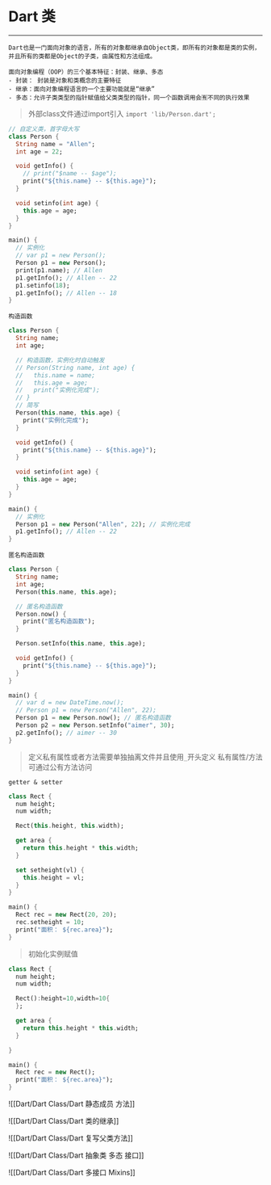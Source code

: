 # Dart 类
---

	Dart也是一门面向对象的语言，所有的对象都继承自Object类，即所有的对象都是类的实例，并且所有的类都是Object的子类，由属性和方法组成。
	
	面向对象编程（OOP）的三个基本特征：封装、继承、多态
	- 封装： 封装是对象和类概念的主要特征
	- 继承：面向对象编程语言的一个主要功能就是“继承”
	- 多态：允许子类类型的指针赋值给父类类型的指针，同一个函数调用会🈶️不同的执行效果
	
> 外部class文件通过import引入
> `import 'lib/Person.dart';`

```dart
// 自定义类，首字母大写
class Person {
  String name = "Allen";
  int age = 22;

  void getInfo() {
    // print("$name -- $age");
    print("${this.name} -- ${this.age}");
  }

  void setinfo(int age) {
    this.age = age;
  }
}

main() {
  // 实例化
  // var p1 = new Person();
  Person p1 = new Person();
  print(p1.name); // Allen
  p1.getInfo(); // Allen -- 22
  p1.setinfo(18);
  p1.getInfo(); // Allen -- 18
}

```

	构造函数

```dart
class Person {
  String name;
  int age;

  // 构造函数，实例化时自动触发
  // Person(String name, int age) {
  //   this.name = name;
  //   this.age = age;
  //   print("实例化完成");
  // }
  // 简写
  Person(this.name, this.age) {
    print("实例化完成");
  }

  void getInfo() {
    print("${this.name} -- ${this.age}");
  }

  void setinfo(int age) {
    this.age = age;
  }
}

main() {
  // 实例化
  Person p1 = new Person("Allen", 22); // 实例化完成
  p1.getInfo(); // Allen -- 22
}

```

	匿名构造函数
	
```dart
class Person {
  String name;
  int age;
  Person(this.name, this.age);

  // 匿名构造函数
  Person.now() {
    print("匿名构造函数");
  }

  Person.setInfo(this.name, this.age);

  void getInfo() {
    print("${this.name} -- ${this.age}");
  }
}

main() {
  // var d = new DateTime.now();
  // Person p1 = new Person("Allen", 22);
  Person p1 = new Person.now(); // 匿名构造函数
  Person p2 = new Person.setInfo("aimer", 30);
  p2.getInfo(); // aimer -- 30
}
```

> 定义私有属性或者方法需要单独抽离文件并且使用`_`开头定义
> 私有属性/方法可通过公有方法访问

	getter & setter
	
```dart
class Rect {
  num height;
  num width;

  Rect(this.height, this.width);

  get area {
    return this.height * this.width;
  }

  set setheight(vl) {
    this.height = vl;
  }
}

main() {
  Rect rec = new Rect(20, 20);
  rec.setheight = 10;
  print("面积： ${rec.area}");
}

```

> 初始化实例赋值

```dart
class Rect {
  num height;
  num width;

  Rect():height=10,width=10{
  };

  get area {
    return this.height * this.width;
  }

}

main() {
  Rect rec = new Rect();
  print("面积： ${rec.area}");
}
```

![[Dart/Dart Class/Dart 静态成员 方法]]

![[Dart/Dart Class/Dart 类的继承]]

![[Dart/Dart Class/Dart 复写父类方法]]

![[Dart/Dart Class/Dart 抽象类 多态 接口]]

![[Dart/Dart Class/Dart 多接口 Mixins]]
